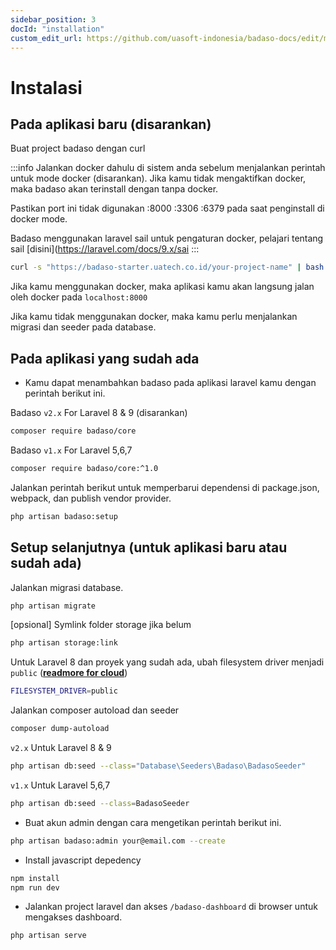 ```yaml
---
sidebar_position: 3
docId: "installation"
custom_edit_url: https://github.com/uasoft-indonesia/badaso-docs/edit/main/i18n/id/docusaurus-plugin-content-docs/current/getting-started/installation.md
---
```


# Instalasi

## Pada aplikasi baru (disarankan)

Buat project badaso dengan curl

:::info
Jalankan docker dahulu di sistem anda sebelum menjalankan perintah untuk mode docker (disarankan). Jika kamu tidak mengaktifkan docker, maka badaso akan terinstall dengan tanpa docker.

Pastikan port ini tidak digunakan :8000 :3306 :6379 pada saat penginstall di docker mode.

Badaso menggunakan laravel sail untuk pengaturan docker, pelajari tentang sail [disini](https://laravel.com/docs/9.x/sai
:::

```bash
curl -s "https://badaso-starter.uatech.co.id/your-project-name" | bash
```

Jika kamu menggunakan docker, maka aplikasi kamu akan langsung jalan oleh docker pada `localhost:8000`

Jika kamu tidak menggunakan docker, maka kamu perlu menjalankan migrasi dan seeder pada database.

## Pada aplikasi yang sudah ada

- Kamu dapat menambahkan badaso pada aplikasi laravel kamu dengan perintah berikut ini.

Badaso `v2.x` For Laravel 8 & 9 (disarankan)

```bash
composer require badaso/core
```

Badaso `v1.x` For Laravel 5,6,7

```bash
composer require badaso/core:^1.0
```

Jalankan perintah berikut untuk memperbarui dependensi di package.json, webpack, dan publish vendor provider.

```bash
php artisan badaso:setup
```

## Setup selanjutnya (untuk aplikasi baru atau sudah ada)

Jalankan migrasi database.

```bash
php artisan migrate
```

[opsional] Symlink folder storage jika belum

```bash
php artisan storage:link
```

Untuk Laravel 8 dan proyek yang sudah ada, ubah filesystem driver menjadi `public` (**[readmore for cloud](/core-concept/storage)**)

```bash
FILESYSTEM_DRIVER=public
```

Jalankan composer autoload dan seeder

```bash
composer dump-autoload
```

`v2.x` Untuk Laravel 8 & 9

```bash
php artisan db:seed --class="Database\Seeders\Badaso\BadasoSeeder"
```

`v1.x` Untuk Laravel 5,6,7

```bash
php artisan db:seed --class=BadasoSeeder
```

- Buat akun admin dengan cara mengetikan perintah berikut ini.

```bash
php artisan badaso:admin your@email.com --create
```

- Install javascript depedency

```bash
npm install
npm run dev
```

- Jalankan project laravel dan akses `/badaso-dashboard` di browser untuk mengakses dashboard.

```bash
php artisan serve
```

